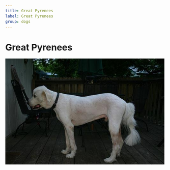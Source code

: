 ```yaml
---
title: Great Pyrenees
label: Great Pyrenees
group: dogs
---
```


# Great Pyrenees

![Great Pyrenees](/assets/images/Great_Pyrenees/image.jpg "Great Pyrenees")